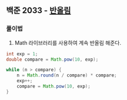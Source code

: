 ## 백준 2033 - [반올림](https://www.acmicpc.net/problem/2033)

### 풀이법 

1. Math 라이브러리를 사용하여 계속 반올림 해준다.

~~~JAVA
int exp = 1;
double compare = Math.pow(10, exp);

while (n > compare) {
    n = Math.round(n / compare) * compare;
    exp++;
    compare = Math.pow(10, exp);
}
~~~